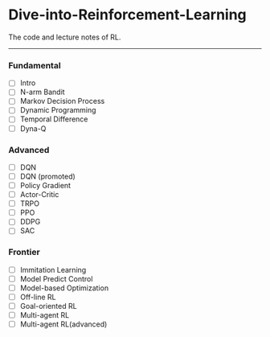 # Dive-into-Reinforcement-Learning
The code and lecture notes of RL.

------

### Fundamental

- [ ] Intro
- [ ] N-arm Bandit
- [ ] Markov Decision Process
- [ ] Dynamic Programming
- [ ] Temporal Difference
- [ ] Dyna-Q

### Advanced

- [ ] DQN
- [ ] DQN (promoted)
- [ ] Policy Gradient
- [ ] Actor-Critic
- [ ] TRPO
- [ ] PPO
- [ ] DDPG
- [ ] SAC

### Frontier

- [ ] Immitation Learning
- [ ] Model Predict Control
- [ ] Model-based Optimization
- [ ] Off-line RL
- [ ] Goal-oriented RL
- [ ] Multi-agent RL
- [ ] Multi-agent RL(advanced)
